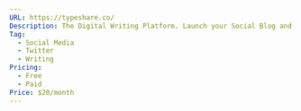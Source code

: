 ```yaml
---
URL: https://typeshare.co/
Description: The Digital Writing Platform. Launch your Social Blog and write once, publish everywhere.
Tag:
  - Social Media
  - Twitter
  - Writing
Pricing:
  - Free
  - Paid
Price: $20/month
---
```

